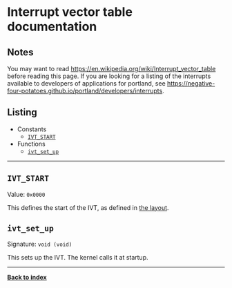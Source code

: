 # Interrupt vector table documentation
## Notes
You may want to read <https://en.wikipedia.org/wiki/Interrupt_vector_table> before reading this page.  If you are looking for a listing of the interrupts available to developers of applications for portland, see <https://negative-four-potatoes.github.io/portland/developers/interrupts>.

## Listing
* Constants
  * [`IVT_START`](#ivt_start)
* Functions
  * [`ivt_set_up`](#ivt_set_up)

---
## `IVT_START`
Value: `0x0000`

This defines the start of the IVT, as defined in [the layout](layout).

## `ivt_set_up`
Signature: `void (void)`

This sets up the IVT.  The kernel calls it at startup.

---
**[Back to index](index)**
